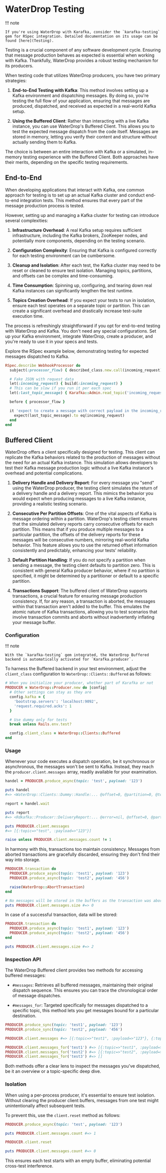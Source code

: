 # WaterDrop Testing

!!! note

    If you're using WaterDrop with Karafka, consider the `karafka-testing` gem for RSpec integration. Detailed documentation on its usage can be found [here](Testing).

Testing is a crucial component of any software development cycle. Ensuring that message production behaves as expected is essential when working with Kafka. Thankfully, WaterDrop provides a robust testing mechanism for its producers.

When testing code that utilizes WaterDrop producers, you have two primary strategies:

1. **End-to-End Testing with Kafka**: This method involves setting up a Kafka environment and dispatching messages. By doing so, you're testing the full flow of your application, ensuring that messages are produced, dispatched, and received as expected in a real-world Kafka setup.

1. **Using the Buffered Client**: Rather than interacting with a live Kafka instance, you can use WaterDrop's Buffered Client. This allows you to test the expected message dispatch from the code itself. Messages are stored in memory, letting you verify their content and structure without actually sending them to Kafka.

The choice is between an entire interaction with Kafka or a simulated, in-memory testing experience with the Buffered Client. Both approaches have their merits, depending on the specific testing requirements.

## End-to-End

When developing applications that interact with Kafka, one common approach for testing is to set up an actual Kafka cluster and conduct end-to-end integration tests. This method ensures that every part of the message production process is tested.

However, setting up and managing a Kafka cluster for testing can introduce several complexities:

1. **Infrastructure Overhead**: A real Kafka setup requires sufficient infrastructure, including the Kafka brokers, ZooKeeper nodes, and potentially more components, depending on the testing scenario.

1. **Configuration Complexity**: Ensuring that Kafka is configured correctly for each testing environment can be cumbersome.

1. **Cleanup and Isolation**: After each test, the Kafka cluster may need to be reset or cleaned to ensure test isolation. Managing topics, partitions, and offsets can be complex and time-consuming.

1. **Time Consumption**: Spinning up, configuring, and tearing down real Kafka instances can significantly lengthen the test runtime.

1. **Topics Creation Overhead**: If you expect your tests to run in isolation, ensure each test operates on a separate topic or partition. This can create a significant overhead and drastically increase test-suite execution time.

The process is refreshingly straightforward if you opt for end-to-end testing with WaterDrop and Kafka. You don't need any special configurations. Set up your Kafka environment, integrate WaterDrop, create a producer, and you're ready to use it in your specs and tests.

Explore the RSpec example below, demonstrating testing for expected messages dispatched to Kafka.

```ruby
RSpec.describe WebhookProcessor do
  subject(:processor_flow) { described_class.new.call(incoming_request) }

  # Fake JSON with request data
  let(:incoming_request) { build(:incoming_request) }
  # This can be slow if you run it per each spec
  let(:last_topic_message) { Karafka::Admin.read_topic('incoming_request', 0, 1) }

  before { processor_flow }

  it 'expect to create a message with correct payload in the incoming_requests topic' do
    expect(last_topic_message).to eq(incoming_request)
  end
end
```

## Buffered Client

WaterDrop offers a client specifically designed for testing. This client can replicate the Kafka behaviors related to the production of messages without the need for an actual Kafka instance. This simulation allows developers to test their Kafka message production logic without a live Kafka instance's overhead and potential complications.

1. **Delivery Handle and Delivery Report**: For every message you "send" using the WaterDrop producer, the testing client simulates the return of a delivery handle and a delivery report. This mimics the behavior you would expect when producing messages to a live Kafka instance, providing a realistic testing scenario.

1. **Consecutive Per Partition Offsets**: One of the vital aspects of Kafka is message ordering within a partition. WaterDrop's testing client ensures that the simulated delivery reports carry consecutive offsets for each partition. This means that if you produce multiple messages to a particular partition, the offsets of the delivery reports for these messages will be consecutive numbers, mirroring real-world Kafka behavior. This feature allows you to use the returned offset information consistently and predictably, enhancing your tests' reliability.

1. **Default Partition Handling**: If you do not specify a partition when sending a message, the testing client defaults to partition zero. This is consistent with general Kafka producer behavior, where if no partition is specified, it might be determined by a partitioner or default to a specific partition.

1. **Transactions Support**: The buffered client of WaterDrop supports transactions, a crucial feature for ensuring message production consistency. If, for any reason, a transaction is aborted, the messages within that transaction aren't added to the buffer. This emulates the atomic nature of Kafka transactions, allowing you to test scenarios that involve transaction commits and aborts without inadvertently inflating your message buffer.

### Configuration

!!! note

    With the `karafka-testing` gem integrated, the WaterDrop Buffered backend is automatically activated for `Karafka.producer`.

To harness the Buffered backend in your test environment, adjust the `client_class` configuration to `WaterDrop::Clients::Buffered` as follows:

```ruby
# When you initialize your producer, whether part of Karafka or not
PRODUCER = WaterDrop::Producer.new do |config|
  # Other settings can stay as they are
  config.kafka = {
    'bootstrap.servers': 'localhost:9092',
    'request.required.acks': 1
  }

  # Use dummy only for tests
  break unless Rails.env.test?

  config.client_class = WaterDrop::Clients::Buffered
end
```

### Usage

Whenever your code executes a dispatch operation, be it synchronous or asynchronous, the messages won't be sent to Kafka. Instead, they reach the `producer.client.messages` array, readily available for your examination.

```ruby
handel = PRODUCER.produce_async(topic: 'test', payload: '123')

puts handel
#=> <WaterDrop::Clients::Dummy::Handle:... @offset=0, @partition=0, @topic="test">

report = handel.wait

puts report
#=> <Rdkafka::Producer::DeliveryReport:... @error=nil, @offset=0, @partition=0, @topic_name="test">

puts PRODUCER.client.messages
#=> [{:topic=>"test", :payload=>"123"}]

raise unless PRODUCER.client.messages.count != 1
```

In harmony with this, transactions too maintain consistency. Messages from aborted transactions are gracefully discarded, ensuring they don't find their way into storage.

```ruby
PRODUCER.transaction do
  PRODUCER.produce_async(topic: 'test1', payload: '123')
  PRODUCER.produce_async(topic: 'test2', payload: '456')

  raise(WaterDrop::AbortTransaction)
end

# No messages will be stored in the buffers as the transaction was aborted
puts PRODUCER.client.messages.size #=> 0
```

In case of a successful transaction, data will be stored:

```ruby
PRODUCER.transaction do
  PRODUCER.produce_async(topic: 'test1', payload: '123')
  PRODUCER.produce_async(topic: 'test2', payload: '456')
end

puts PRODUCER.client.messages.size #=> 2
```

### Inspection API

The WaterDrop Buffered client provides two methods for accessing buffered messages:

- `#messages`: Retrieves all buffered messages, maintaining their original dispatch sequence. This ensures you can trace the chronological order of message dispatches.

- `#messages_for`: Targeted specifically for messages dispatched to a specific topic, this method lets you get messages bound for a particular destination.

```ruby
PRODUCER.produce_sync(topic: 'test1', payload: '123')
PRODUCER.produce_sync(topic: 'test2', payload: '456')

PRODUCER.client.messages #=> [{:topic=>"test1", :payload=>"123"}, {:topic=>"test2", :payload=>"456"}]

PRODUCER.client.messages_for('test1') #=> [{:topic=>"test1", :payload=>"123"}]
PRODUCER.client.messages_for('test2') #=> [{:topic=>"test2", :payload=>"456"}]
PRODUCER.client.messages_for('test3') #=> []
```

Both methods offer a clear lens to inspect the messages you've dispatched, be it an overview or a topic-specific deep dive.

### Isolation

When using a per-process producer, it's essential to ensure test isolation. Without clearing the producer client buffers, messages from one test might unintentionally affect subsequent tests.

To prevent this, use the `client.reset` method as follows:

```ruby
PRODUCER.produce_async(topic: 'test', payload: '123')

puts PRODUCER.client.messages.count #=> 1

PRODUCER.client.reset

puts PRODUCER.client.messages.count #=> 0
```

This ensures each test starts with an empty buffer, eliminating potential cross-test interference.
